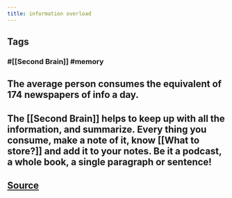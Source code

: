 ```yaml
---
title: information overload
---
```


## Tags
### #[[Second Brain]] #memory
## The average person consumes the equivalent of 174 newspapers of info a day.
## The [[Second Brain]] helps to keep up with all the information, and summarize. Every thing you consume, make a note of it, know [[What to store?]] and add it to your notes. Be it a podcast, a whole book, a single paragraph or sentence!
## [Source](https://youtu.be/96pSnIo4nDg)
